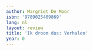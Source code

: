 ```yaml
---
author: Margriet De Moor
isbn: '9789025409869'
lang: nl
layout: review
title: 'Ik droom dus: Verhalen'
year: 0
---
```



